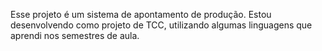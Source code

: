 Esse projeto é um sistema de apontamento de produção.
Estou desenvolvendo como projeto de TCC, utilizando algumas linguagens que aprendi nos semestres de aula.
